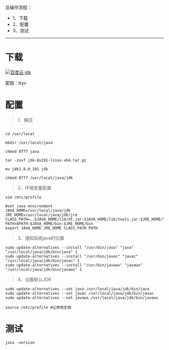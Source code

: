 总操作流程：
- 1、下载
- 2、配置
- 3、测试

*** 

# 下载

[![](https://img.shields.io/badge/百度云-jdk-green.svg "百度云 jdk")](https://pan.baidu.com/s/14RvLo-ZZX1ocE0AcSdIvVA)

密钥：ttyv

# 配置

> 1、解压

```shell

cd /usr/local

mkdir /usr/local/java

chmod 0777 java

tar -zxvf jdk-8u191-linux-x64.tar.gz

mv jdk1.8.0_191 jdk

chmod 0777 /usr/local/java/jdk

```

> 2、环境变量配置

```
vim /etc/profile
```

```shell
#set java environment
JAVA_HOME=/usr/local/java/jdk
JRE_HOME=/usr/local/java/jdk/jre
CLASS_PATH=.:$JAVA_HOME/lib/dt.jar:$JAVA_HOME/lib/tools.jar:$JRE_HOME/lib
PATH=$PATH:$JAVA_HOME/bin:$JRE_HOME/bin
export JAVA_HOME JRE_HOME CLASS_PATH PATH
```

> 3、通知系统java的位置

```shell
sudo update-alternatives --install "/usr/bin/java" "java" "/usr/local/java/jdk/bin/java" 1
sudo update-alternatives --install "/usr/bin/javac" "javac" "/usr/local/java/jdk/bin/javac" 1
sudo update-alternatives --install "/usr/bin/javaws" "javaws" "/usr/local/java/jdk/bin/javaws" 1
```

> 4、设置默认JDK

```shell
sudo update-alternatives --set java /usr/local/java/jdk/bin/java
sudo update-alternatives --set javac /usr/local/java/jdk/bin/javac
sudo update-alternatives --set javaws /usr/local/java/jdk/bin/javaws
```

```shell
source /etc/profile #让修改生效
```

# 测试

```shell
java -version

```